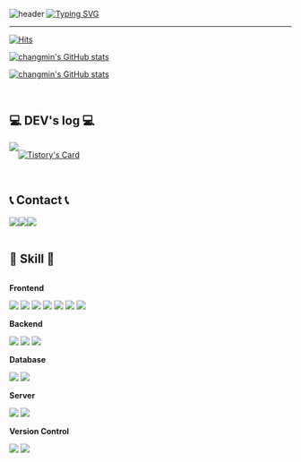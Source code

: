 ![header](https://capsule-render.vercel.app/api?type=waving&color=6994CDEE&text=&animation=twinkling&height=80)
[![Typing SVG](https://readme-typing-svg.demolab.com?font=Alkatra&weight=500&size=45&duration=3500&pause=3&color=6994CDEE&center=false&vCenter=false&multiline=true&repeat=true&width=1000&height=100&lines=Welcome+to+changmin's+GitHub!👋)](https://git.io/typing-svg)
 
<div align="left">

-------

[![Hits](https://hits.seeyoufarm.com/api/count/incr/badge.svg?url=https%3A%2F%2Fgithub.com%2F2ckdaks&count_bg=%23596AE5&title_bg=%23555555&icon=&icon_color=%233475E1&title=GITHUB&edge_flat=false)](https://hits.seeyoufarm.com)

[![changmin's GitHub stats](https://github-readme-stats.vercel.app/api?username=2ckdaks&count_private=true&include_all_commits=true&show_icons=true&theme=tokyonight)](https://github.com/2ckdaks/github-readme-stats)

[![changmin's GitHub stats](https://github-readme-stats.vercel.app/api?username=2ckdaks&contribs&count_private=true&theme=tokyonight )](https://github.com/2ckdaks/github-readme-stats)


 
<br>

## 💻 DEV's log 💻
<div style="display:flex; flex-direction:row;">
    <a href="https://dev-changmin.tistory.com/">
        <img src="https://img.shields.io/badge/Tistory-000000?style=for-the-badge&logo=Tistory&logoColor=white"> 
    </a>
  
[![Tistory's Card](https://github-readme-tistory-card.vercel.app/api?name=dev-changmin&theme=default)](https://dev-changmin.tistory.com/)
</div><br>



## 📞 Contact 📞
<div style="display:flex; flex-direction:row;">
    <a href="mailto:2ckdaks@gmail.com">
        <img src="https://img.shields.io/badge/Gmail-EA4335?style=for-the-badge&logo=Gmail&logoColor=white"> 
    </a>
    <a href="https://open.kakao.com/o/s7vaNIWf">
        <img src="https://img.shields.io/badge/KakaoTalk-FFCD00?style=for-the-badge&logoColor=black&logo=KakaoTalk"> 
    </a>
    <a href="https://www.instagram.com/i_am__changmin">
        <img src="https://img.shields.io/badge/Instagram-E4405F?style=for-the-badge&logo=Instagram&logoColor=white"> 
    </a>
</div><br>
    
## 🔨 Skill 🔨
<div style="display:flex; flex-direction:column; align-items:flex-start;">
    <!-- Frontend -->
    <p><strong>Frontend</strong></p>
    <div>
        <img src="https://img.shields.io/badge/html5-E34F26?style=flat-square&logo=html5&logoColor=white"> 
        <img src="https://img.shields.io/badge/css-1572B6?style=flat-square&logo=css3&logoColor=white"> 
        <img src="https://img.shields.io/badge/javascript-F7DF1E?style=flat-square&logo=javascript&logoColor=black"> 
        <img src="https://img.shields.io/badge/jQuery-0769AD?style=flat-square&logo=jQuery&logoColor=white"/>
        <img src="https://img.shields.io/badge/bootstrap-7952B3?style=flat-square&logo=bootstrap&logoColor=white">
        <img src="https://img.shields.io/badge/React-61DAFB?style=flat-square&logo=React&logoColor=black"/>
        <img src="https://img.shields.io/badge/Typescript-3178C6?style=flat-square&logo=Typescript&logoColor=white"/>
    </div>
    <!-- Backend -->
    <p><strong>Backend</strong></p>
    <div>
        <img src="https://img.shields.io/badge/Node.js-339933?style=flat-square&logo=Node.js&logoColor=white"/>
        <img src="https://img.shields.io/badge/-NestJs-ea2845?style=flat-square&logo=nestjs&logoColor=white"/>
        <img src="https://img.shields.io/badge/Next.js-000000?style=flat-square&logo=Next.js&logoColor=white"/>
    </div>
    <!-- Database -->
    <p><strong>Database</strong></p>
    <div>
        <img src="https://img.shields.io/badge/MongoDB-47A248?style=flat-square&logo=MongoDB&logoColor=white"/>
        <img src="https://img.shields.io/badge/Firebase-FFCA28?style=flat-square&logo=firebase&logoColor=black"/>
    </div>
    <!-- Server -->
    <p><strong>Server</strong></p>
    <div>
        <img src="https://img.shields.io/badge/Google Cloud-4285F4?style=flat-square&logo=Google Cloud&logoColor=white"/>
        <img src="https://img.shields.io/badge/Amazon AWS-232F3E?style=flat-square&logo=amazonaws&logoColor=white"/>
    </div>
    <!-- Version Control -->
    <p><strong>Version Control</strong></p>
    <div>
        <img src="https://img.shields.io/badge/Git-F05032?style=flat-square&logo=git&logoColor=white"/>
        <img src="https://img.shields.io/badge/GitHub-181717?style=flat-square&logo=GitHub&logoColor=white"/>
  </div><br>
</div>
